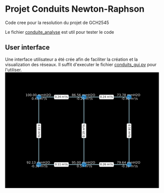 # Projet Conduits Newton-Raphson
Code cree pour la resolution du projet de GCH2545

Le fichier [conduite_analyse](conduits_analyse.py) est util pour tester le code

## User interface
Une interface utilisateur a été crée afin de faciliter la création et la visualization des réseaux. Il suffit d'executer le fichier [conduits_gui.py](conduits_gui.py) pour l'utiliser.
![](images/6noeuds.png)
